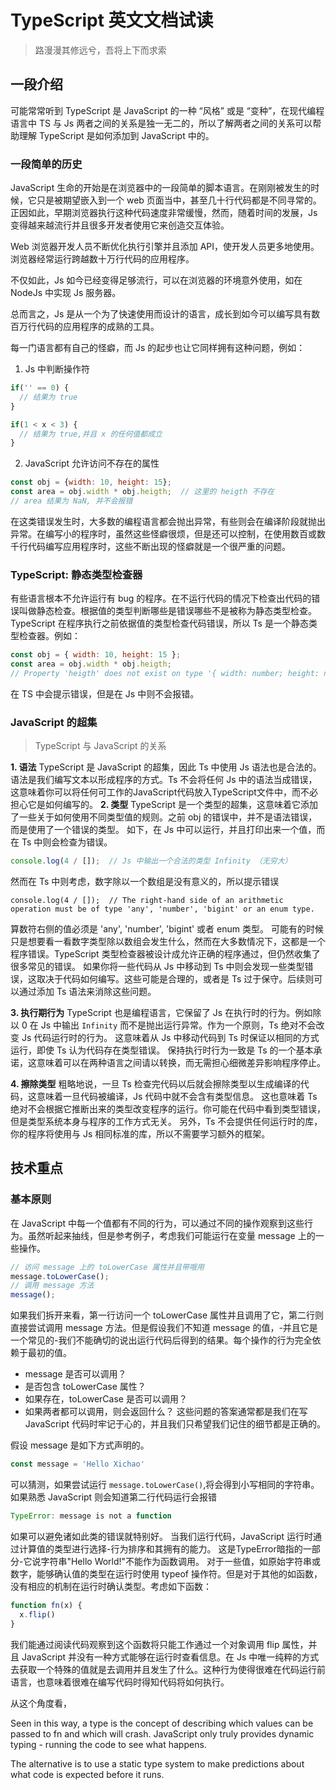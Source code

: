 # TypeScript 英文文档试读
> 路漫漫其修远兮，吾将上下而求索

## 一段介绍
可能常常听到 TypeScript 是 JavaScript 的一种 “风格” 或是 “变种”，在现代编程语言中 TS 与 Js 两者之间的关系是独一无二的，所以了解两者之间的关系可以帮助理解 TypeScript 是如何添加到 JavaScript 中的。

### 一段简单的历史
JavaScript 生命的开始是在浏览器中的一段简单的脚本语言。在刚刚被发生的时候，它只是被期望嵌入到一个 web 页面当中，甚至几十行代码都是不同寻常的。正因如此，早期浏览器执行这种代码速度非常缓慢，然而，随着时间的发展，Js 变得越来越流行并且很多开发者使用它来创造交互体验。

Web 浏览器开发人员不断优化执行引擎并且添加 API，使开发人员更多地使用。浏览器经常运行跨越数十万行代码的应用程序。

不仅如此，Js 如今已经变得足够流行，可以在浏览器的环境意外使用，如在 NodeJs 中实现 Js 服务器。

总而言之，Js 是从一个为了快速使用而设计的语言，成长到如今可以编写具有数百万行代码的应用程序的成熟的工具。

每一门语言都有自己的怪癖，而 Js 的起步也让它同样拥有这种问题，例如：
1. Js 中判断操作符
```javascript
if('' == 0) {
  // 结果为 true
}

if(1 < x < 3) {
  // 结果为 true,并且 x 的任何值都成立
}
```

2. JavaScript 允许访问不存在的属性
```javascript
const obj = {width: 10, height: 15};
const area = obj.width * obj.heigth;  // 这里的 heigth 不存在
// area 结果为 NaN, 并不会报错
```

在这类错误发生时，大多数的编程语言都会抛出异常，有些则会在编译阶段就抛出异常。在编写小的程序时，虽然这些怪癖很烦，但是还可以控制，在使用数百或数千行代码编写应用程序时，这些不断出现的怪癖就是一个很严重的问题。

### TypeScript: 静态类型检查器
有些语言根本不允许运行有 bug 的程序。在不运行代码的情况下检查出代码的错误叫做静态检查。根据值的类型判断哪些是错误哪些不是被称为静态类型检查。
TypeScript 在程序执行之前依据值的类型检查代码错误，所以 Ts 是一个静态类型检查器。例如：

```javascript
const obj = { width: 10, height: 15 };
const area = obj.width * obj.heigth;
// Property 'heigth' does not exist on type '{ width: number; height: number; }'. Did you mean 'height'?ts(2551)
```
在 TS 中会提示错误，但是在 Js 中则不会报错。

### JavaScript 的超集
> TypeScript 与 JavaScript 的关系

**1. 语法**
TypeScript 是 JavaScript 的超集，因此 Ts 中使用 Js 语法也是合法的。语法是我们编写文本以形成程序的方式。Ts 不会将任何 Js 中的语法当成错误，这意味着你可以将任何可工作的JavaScript代码放入TypeScript文件中，而不必担心它是如何编写的。
**2. 类型**
TypeScript 是一个类型的超集，这意味着它添加了一些关于如何使用不同类型值的规则。之前 obj 的错误中，并不是语法错误，而是使用了一个错误的类型。
如下，在 Js 中可以运行，并且打印出来一个值，而在 Ts 中则会检查为错误。
```javascript
console.log(4 / []);  // Js 中输出一个合法的类型 Infinity （无穷大）
```
然而在 Ts 中则考虑，数字除以一个数组是没有意义的，所以提示错误

```tsx
console.log(4 / []);  // The right-hand side of an arithmetic operation must be of type 'any', 'number', 'bigint' or an enum type. 
```
算数符右侧的值必须是 'any', 'number', 'bigint' 或者 enum 类型。
可能有的时候只是想要看一看数字类型除以数组会发生什么，然而在大多数情况下，这都是一个程序错误。TypeScript 类型检查器被设计成允许正确的程序通过，但仍然收集了很多常见的错误。
如果你将一些代码从 Js 中移动到 Ts 中则会发现一些类型错误，这取决于代码如何编写。这些可能是合理的，或者是 Ts 过于保守。后续则可以通过添加 Ts 语法来消除这些问题。

**3. 执行期行为**
TypeScript 也是编程语言，它保留了 Js 在执行时的行为。例如除以 0 在 Js 中输出 `Infinity` 而不是抛出运行异常。作为一个原则，Ts 绝对不会改变 Js 代码运行时的行为。
这意味着从 Js 中移动代码到 Ts 时保证以相同的方式运行，即使 Ts 认为代码存在类型错误。
保持执行时行为一致是 Ts 的一个基本承诺，这意味着可以在两种语言之间请以转换，而无需担心细微差异影响程序停止。

**4. 擦除类型**
粗略地说，一旦 Ts 检查完代码以后就会擦除类型以生成编译的代码，这意味着一旦代码被编译，Js 代码中就不会含有类型信息。
这也意味着 Ts 绝对不会根据它推断出来的类型改变程序的运行。你可能在代码中看到类型错误，但是类型系统本身与程序的工作方式无关。
另外，Ts 不会提供任何运行时的库，你的程序将使用与 Js 相同标准的库，所以不需要学习额外的框架。


## 技术重点

### 基本原则
在 JavaScript 中每一个值都有不同的行为，可以通过不同的操作观察到这些行为。虽然听起来抽线，但是参考例子，考虑我们可能运行在变量 message 上的一些操作。
```javascript
// 访问 message 上的 toLowerCase 属性并且带哦用
message.toLowerCase();
// 调用 message 方法
message();
```
如果我们拆开来看，第一行访问一个 toLowerCase 属性并且调用了它，第二行则直接尝试调用 message 方法。但是假设我们不知道 message 的值，-并且它是一个常见的-我们不能确切的说出运行代码后得到的结果。每个操作的行为完全依赖于最初的值。
- message 是否可以调用？
- 是否包含 toLowerCase 属性？
- 如果存在，toLowerCase 是否可以调用？
- 如果两者都可以调用，则会返回什么？
这些问题的答案通常都是我们在写 JavaScript 代码时牢记于心的，并且我们只希望我们记住的细节都是正确的。

假设 message 是如下方式声明的。
```javascript
const message = 'Hello Xichao'
```
可以猜测，如果尝试运行 `message.toLowerCase()`,将会得到小写相同的字符串。如果熟悉 JavaScript 则会知道第二行代码运行会报错
```javascript
TypeError: message is not a function
```
如果可以避免诸如此类的错误就特别好。
当我们运行代码，JavaScript 运行时通过计算值的类型进行选择-行为排序和其拥有的能力。
这是TypeError暗指的一部分-它说字符串"Hello World!"不能作为函数调用。
对于一些值，如原始字符串或数字，能够确认值的类型在运行时使用 typeof 操作符。但是对于其他的如函数，没有相应的机制在运行时确认类型。考虑如下函数：
```js
function fn(x) {
  x.flip()
}
```
我们能通过阅读代码观察到这个函数将只能工作通过一个对象调用 flip 属性，并且 JavaScript 并没有一种方式能够在运行时查看信息。在 Js 中唯一纯粹的方式去获取一个特殊的值就是去调用并且发生了什么。这种行为使得很难在代码运行前语言，也意味着很难在编写代码时得知代码将如何执行。

从这个角度看，




Seen in this way, a type is the concept of describing which values can be passed to fn and which will crash. JavaScript only truly provides dynamic typing - running the code to see what happens.

The alternative is to use a static type system to make predictions about what code is expected before it runs.

### 

